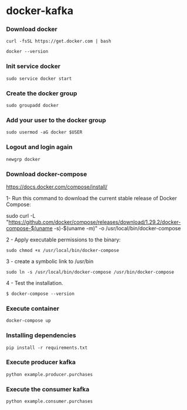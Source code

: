 # docker-kafka

### Download docker

``curl -fsSL https://get.docker.com | bash``

``docker --version``

### Init service docker
``sudo service docker start``

### Create the docker group
``sudo groupadd docker``

### Add your user to the docker group
``sudo usermod -aG docker $USER``

### Logout and login again
``newgrp docker``

### Download docker-compose
https://docs.docker.com/compose/install/


1- Run this command to download the current stable release of Docker Compose:

sudo curl -L "https://github.com/docker/compose/releases/download/1.29.2/docker-compose-$(uname -s)-$(uname -m)" -o /usr/local/bin/docker-compose

2 - Apply executable permissions to the binary:

``sudo chmod +x /usr/local/bin/docker-compose``

3 - create a symbolic link to /usr/bin

``sudo ln -s /usr/local/bin/docker-compose /usr/bin/docker-compose``

4 - Test the installation.

``$ docker-compose --version``


### Execute container
``docker-compose up``

### Installing dependencies
``pip install -r requirements.txt`` 

### Execute producer  kafka
``python example.producer.purchases``

### Execute the consumer kafka
``python example.consumer.purchases``

